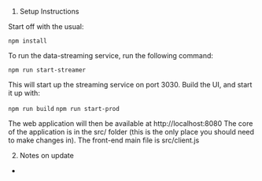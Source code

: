 1. Setup Instructions

Start off with the usual:

`npm install`

To run the data-streaming service, run the following command:

`npm run start-streamer`

This will start up the streaming service on port 3030. Build the UI, and start it up with:

`npm run build`
`npm run start-prod`

The web application will then be available at http://localhost:8080
The core of the application is in the src/ folder (this is the only place you should need to make changes in). The front-end main file is src/client.js

2. Notes on update
-
